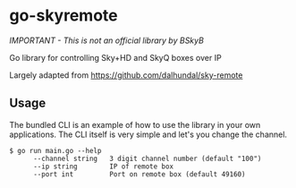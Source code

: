 # go-skyremote

*IMPORTANT - This is not an official library by BSkyB* 

Go library for controlling Sky+HD and SkyQ boxes over IP

Largely adapted from https://github.com/dalhundal/sky-remote

## Usage

The bundled CLI is an example of how to use the library in your own applications. The CLI itself is very simple and let's you change the channel.

```
$ go run main.go --help
      --channel string   3 digit channel number (default "100")
      --ip string        IP of remote box
      --port int         Port on remote box (default 49160)
```
